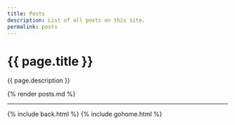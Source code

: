 ```yaml
---
title: Posts
description: List of all posts on this site.
permalink: posts
---
```


# {{ page.title }}

{{ page.description }}

{% render posts.md %}

---

{% include back.html %}
{% include gohome.html %}